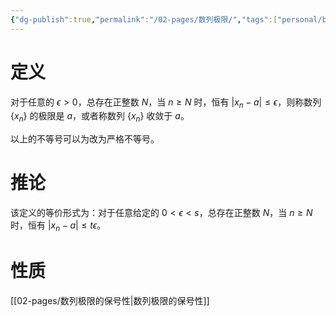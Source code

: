 ```yaml
---
{"dg-publish":true,"permalink":"/02-pages/数列极限/","tags":["personal/blog","高等数学/极限"]}
---
```


# 定义
对于任意的 $\displaystyle \epsilon >0$，总存在正整数 $\displaystyle N$，当 $\displaystyle n\geq N$ 时，恒有 $\displaystyle |x_{n}-a|\leq \epsilon$，则称数列 $\displaystyle \{x_{n}\}$ 的极限是 $\displaystyle a$，或者称数列 $\displaystyle \{x_{n}\}$ 收敛于 $\displaystyle a$。

以上的不等号可以为改为严格不等号。

# 推论
该定义的等价形式为：对于任意给定的 $\displaystyle 0<\epsilon<s$，总存在正整数 $\displaystyle N$，当 $\displaystyle n \ge N$ 时，恒有 $\displaystyle |x_{n}-a|\leq t\epsilon$。


# 性质
[[02-pages/数列极限的保号性\|数列极限的保号性]]